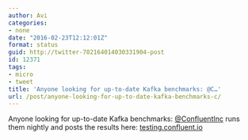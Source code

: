 ```yaml
---
author: Avi
categories:
- none
date: "2016-02-23T12:12:01Z"
format: status
guid: http://twitter-702164014030331904-post
id: 12371
tags:
- micro
- tweet
title: 'Anyone looking for up-to-date Kafka benchmarks: @C…'
url: /post/anyone-looking-for-up-to-date-kafka-benchmarks-c/
---
```

Anyone looking for up-to-date Kafka benchmarks: [@ConfluentInc](http://twitter.com/ConfluentInc) runs them nightly and posts the results here: [testing.confluent.io](http://testing.confluent.io/)